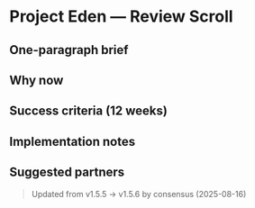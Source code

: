 # Project Eden — Review Scroll

## One-paragraph brief

## Why now

## Success criteria (12 weeks)

## Implementation notes

## Suggested partners

> Updated from v1.5.5 → v1.5.6 by consensus (2025-08-16)
